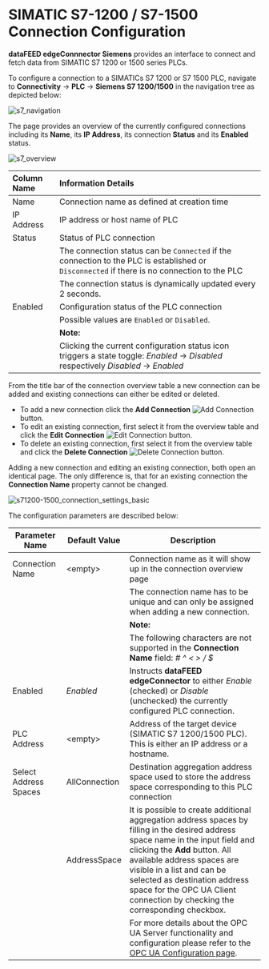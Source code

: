 # SIMATIC S7-1200 / S7-1500 Connection Configuration

**dataFEED edgeConnnector Siemens** provides an interface to connect and fetch
data from SIMATIC S7 1200 or 1500 series PLCs.

To configure a connection to a SIMATICs S7 1200 or S7 1500 PLC, navigate to
**Connectivity** -> **PLC** -> **Siemens S7 1200/1500** in the navigation tree
as depicted below:

![s7_navigation](../../documentation_pics/s7_navigation.png)

The page provides an overview of the currently configured connections including
its
**Name**, its **IP Address**, its connection **Status** and its **Enabled**
status.

![s7_overview](../../documentation_pics/s7_overview.png)

| Column Name | Information Details                                                                                                                         |
| :--         | :--                                                                                                                                         |
| Name        | Connection name as defined at creation time                                                                                                 |
| IP Address  | IP address or host name of PLC                                                                                                              |
| Status      | Status of PLC connection                                                                                                                    |
|             | The connection status can be `Connected` if the connection to the PLC is established or `Disconnected` if there is no connection to the PLC |
|             | The connection status is dynamically updated every 2 seconds.                                                                               |
| Enabled     | Configuration status of the PLC connection                                                                                                  |
|             | Possible values are `Enabled` or `Disabled`.                                                                                                |
|             | **Note:**                                                                                                                                   |
|             | Clicking the current configuration status icon triggers a state toggle: *Enabled* -> *Disabled* respectively *Disabled* -> *Enabled*        |

From the title bar of the connection overview table a new connection can be added and existing connections can either be edited or deleted.  

- To add a new connection click the **Add Connection**
  ![Add Connection](../../documentation_pics/add_connection.png) button.  
- To edit an existing connection, first select it from the overview table
  and click the **Edit Connection**
  ![Edit Connection](../../documentation_pics/edit_connection.png) button.
- To delete an existing connection, first select it from the overview
  table and click the **Delete Connection**
  ![Delete Connection](../../documentation_pics/delete_connection.png) button.  

Adding a new connection and editing an existing connection, both open an
identical page. The only difference is, that for an existing connection the
**Connection Name** property cannot be changed.  

![s71200-1500_connection_settings_basic](../../documentation_pics/s7_connection_settings_basic.png)

The configuration parameters are described below:

| Parameter Name        | Default Value                 | Description                                                  |
| --------------------- | ----------------------------- | ------------------------------------------------------------ |
| Connection Name       | \<empty\>                     | Connection name as it will show up in the connection overview page|
| | |The connection name has to be unique and can only be assigned when adding a new connection.|
| | |**Note:** |
| | |The following characters are not supported in the **Connection Name** field:  *# ^ < > / $* |
| Enabled               | *Enabled*                     | Instructs **dataFEED edgeConnector** to either *Enable* (checked) or *Disable* (unchecked) the currently configured PLC connection. |
| PLC Address           | \<empty\>                     | Address of the target device (SIMATIC S7 1200/1500 PLC). This is either an IP address or a hostname. |
| Select Address Spaces | AllConnection | Destination aggregation address space used to store the address space corresponding to this PLC connection |
| | AddressSpace | It is possible to create additional aggregation address spaces by filling in the desired address space name in the input field and clicking the **Add** button. All available address spaces are visible in a list and can be selected as destination address space for the OPC UA Client connection by checking the corresponding checkbox. |
| | | For more details about the OPC UA Server functionality and configuration please refer to the [OPC UA Configuration page](../../common/opcua.md). |